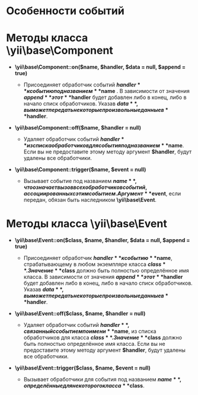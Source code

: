 Особенности событий 
====================

# Методы класса \yii\base\Component

* **\yii\base\Component::on($name, $handler, $data = null, $append = true)** 
  * Присоединяет обработчик событий **$handler**  к событию под названием **$name** . В зависимости от значения **$append**  этот **$handler**  будет добавлен либо в конец, либо в начало списк обработчиков. Указав **$data**, вы может передать некоторые произвольные данные в **$handler**.

* **\yii\base\Component::off($name, $handler = null)** 
  * Удаляет обработчик событий **$handler**  из списка обработчиков для события под названием **$name**. Если вы не предоставите этому методу аргумент **$handler**, будут удалены все обработчики.

* **\yii\base\Component::trigger($name, $event = null)** 
  * Вызывает событие под названием **$name**, что означает вызов всех обработчиков событий, ассоциированных с этим событием. Аргумент **$event**, если передан, обязан быть наследником **\yii\base\Event**.


# Методы класса \yii\base\Event

* **\yii\base\Event::on($class, $name, $handler, $data = null, $append = true)** 
  * Присоединяет обработчик **$handler** к событию **$name**, страбатывающему в любом экземпляре класса **$class**. Значение **$class** должно быть полностью определённое имя класса. В зависимости от значения **$append**  этот **$handler**  будет добавлен либо в конец, либо в начало списк обработчиков. Указав **$data**, вы может передать некоторые произвольные данные в **$handler**.

* **\yii\base\Event::off($class, $name, $handler = null)** 
  * Удаляет обработчик событий **$handler**, связанный с событием по имени **$name**, из списка обработчиков для класса **$class**. Значение **$class** должно быть полностью определённое имя класса. Если вы не предоставите этому методу аргумент **$handler**, будут удалены все обработчики.

* **\yii\base\Event::trigger($class, $name, $event = null)** 
  * Вызывает обработчики для события под названием **$name**, определённые для некоторого класса **$class**. 
